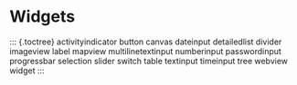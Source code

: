 # Widgets

::: {.toctree}
activityindicator button canvas dateinput detailedlist divider imageview
label mapview multilinetextinput numberinput passwordinput progressbar
selection slider switch table textinput timeinput tree webview widget
:::
